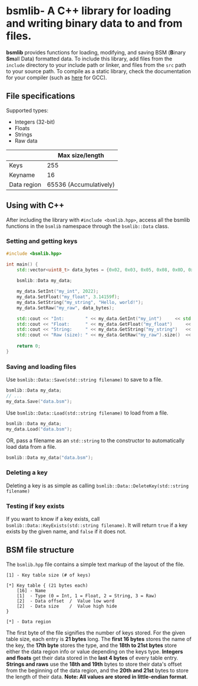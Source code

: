 # bsmlib- A C++ library for loading and writing binary data to and from files.
**bsmlib** provides functions for loading, modifying, and saving BSM (**B**inary **Sm**all Data) formatted data.
To include this library, add files from the `include` directory to your include path or linker, and files from the `src` path to your source path.
To compile as a static library, check the documentation for your compiler (such as [here](https://gcc.gnu.org/onlinedocs/gcc/Link-Options.html) for GCC).
## File specifications
Supported types:
 - Integers (32-bit)
 - Floats
 - Strings
 - Raw data

|  |Max size/length|
|--|--|
|Keys|255|
|Keyname|16
|Data region|65536 (Accumulatively)
## Using with C++
After including the library with `#include <bsmlib.hpp>`, access all the bsmlib functions in the `bsmlib` namespace through the `bsmlib::Data` class.
### Setting and getting keys
```c++
#include <bsmlib.hpp>

int main() {
	std::vector<uint8_t> data_bytes = {0x02, 0x03, 0x05, 0x08, 0x0D, 0x15, 0x22, 0x37};
	
	bsmlib::Data my_data;

	my_data.SetInt("my_int", 2022);
	my_data.SetFloat("my_float", 3.14159f);
	my_data.SetString("my_string", "Hello, world!");
	my_data.SetRaw("my_raw", data_bytes);

	std::cout << "Int:        " << my_data.GetInt("my_int") 	<< std::endl;
	std::cout << "Float:      " << my_data.GetFloat("my_float") 	<< std::endl;
	std::cout << "String:     " << my_data.GetString("my_string") 	<< std::endl;
	std::cout << "Raw (size): " << my_data.GetRaw("my_raw").size()	<< std::endl;
	
	return 0;
}
```
### Saving and loading files
Use `bsmlib::Data::Save(std::string filename)` to save to a file.
```c++
bsmlib::Data my_data;
// ...
my_data.Save("data.bsm");
```
Use `bsmlib::Data::Load(std::string filename)` to load from a file.
```c++
bsmlib::Data my_data;
my_data.Load("data.bsm");
```
OR, pass a filename as an `std::string` to the constructor to automatically load data from a file.
```c++
bsmlib::Data my_data("data.bsm");
```
### Deleting a key
Deleting a key is as simple as calling `bsmlib::Data::DeleteKey(std::string filename)`
### Testing if key exists
If you want to know if a key exists, call `bsmlib::Data::KeyExists(std::string filename)`. It will return `true` if a key exists by the given name, and `false` if it does not.
## BSM file structure
The `bsmlib.hpp` file contains a simple text markup of the layout of the file.
```
[1] - Key table size (# of keys)

[*] Key table { (21 bytes each)
    [16] - Name
    [1]  - Type (0 = Int, 1 = Float, 2 = String, 3 = Raw)
    [2]  - Data offset  /  Value low word
    [2]  - Data size    /  Value high hide
}

[*] - Data region
```
The first byte of the file signifies the number of keys stored.
For the given table size, each entry is **21 bytes** long. The **first 16 bytes** stores the name of the key, the **17th byte** stores the type, and the **18th to 21st bytes** store either the data region info or value depending on the keys type. **Integers and floats** get their data stored in the **last 4 bytes** of every table entry. **Strings and raws** use the **18th and 19th** bytes to store their data's offset from the beginning of the data region, and the **20th and 21st** bytes to store the length of their data.
**Note: All values are stored in little-endian format**.
